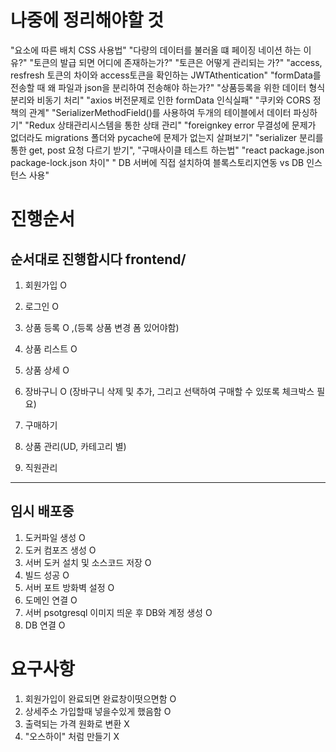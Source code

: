 # 나중에 정리해야할 것
"요소에 따른 배치 CSS 사용법"
"다량의 데이터를 불러올 떄 페이징 네이션 하는 이유?"
"토큰의 발급 되면 어디에 존재하는가?"
"토큰은 어떻게 관리되는 가?"
"access, resfresh 토큰의 차이와 access토큰을 확인하는 JWTAthentication"
"formData를 전송할 때 왜 파일과 json을 분리하여 전송해야 하는가?"
"상품등록을 위한 데이터 형식 분리와 비동기 처리"
"axios 버전문제로 인한 formData 인식실패"
"쿠키와 CORS 정책의 관계"
"SerializerMethodField()를 사용하여 두개의 테이블에서 데이터 파싱하기"
"Redux 상태관리시스템을 통한 상태 관리"
"foreignkey error 무결성에 문제가 없더라도 migrations 폴더와 pycache에 문제가 없는지 살펴보기"
"serializer 분리를 통한 get, post 요청 다르기 받기",
"구매사이클 테스트 하는법"
"react package.json package-lock.json 차이"
" DB 서버에 직접 설치하여 블록스토리지연동 vs DB 인스턴스 사용"


# 진행순서
## 순서대로 진행합시다 frontend/
1. 회원가입 O
2. 로그인 O
3. 상품 등록 O ,(등록 상품 변경 폼 있어야함)
4. 상품 리스트 O
5. 상품 상세 O
6. 장바구니 O (장바구니 삭제 및 추가, 그리고 선택하여 구매할 수 있또록 체크박스 필요)

7. 구매하기

8. 상품 관리(UD, 카테고리 별)

9. 직원관리

-------------------------------
## 임시 배포중
1. 도커파일 생성 O
2. 도커 컴포즈 생성 O
3. 서버 도커 설치 및 소스코드 저장 O
4. 빌드 성공 O
5. 서버 포트 방화벽 설정 O
6. 도메인 연결 O
7. 서버 psotgresql 이미지 띄운 후 DB와 계정 생성 O
8. DB 연결 O

# 요구사항
1. 회원가입이 완료되면 완료창이떳으면함 O
2. 상세주소 가입할때 넣을수있게 했음함 O
3. 출력되는 가격 원화로 변환 X
4. "오스하이" 처럼 만들기 X
